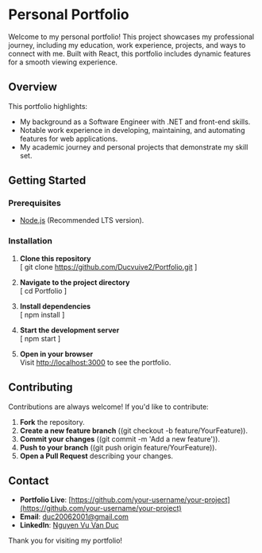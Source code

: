 # Personal Portfolio

Welcome to my personal portfolio! This project showcases my professional journey, including my education, work experience, projects, and ways to connect with me. Built with React, this portfolio includes dynamic features for a smooth viewing experience.

## Overview

This portfolio highlights:
- My background as a Software Engineer with .NET and front-end skills.  
- Notable work experience in developing, maintaining, and automating features for web applications.  
- My academic journey and personal projects that demonstrate my skill set.  

## Getting Started

### Prerequisites
- [Node.js](https://nodejs.org/en/) (Recommended LTS version).

### Installation
1. **Clone this repository**  
   \[
   git clone https://github.com/Ducvuive2/Portfolio.git
   \]

2. **Navigate to the project directory**  
   \[
   cd Portfolio
   \]

3. **Install dependencies**  
   \[
   npm install
   \]

4. **Start the development server**  
   \[
   npm start
   \]

5. **Open in your browser**  
   Visit [http://localhost:3000](http://localhost:3000) to see the portfolio.


## Contributing

Contributions are always welcome! If you'd like to contribute:

1. **Fork** the repository.  
2. **Create a new feature branch** (\(git checkout -b feature/YourFeature\)).  
3. **Commit your changes** (\(git commit -m 'Add a new feature'\)).  
4. **Push to your branch** (\(git push origin feature/YourFeature\)).  
5. **Open a Pull Request** describing your changes.

## Contact

- **Portfolio Live**: [https://github.com/your-username/your-project](https://github.com/your-username/your-project)  
- **Email**: [duc20062001@gmail.com](mailto:duc20062001@gmail.com)  
- **LinkedIn**: [Nguyen Vu Van Duc](https://www.linkedin.com/in/nvvduc/)  

Thank you for visiting my portfolio!
